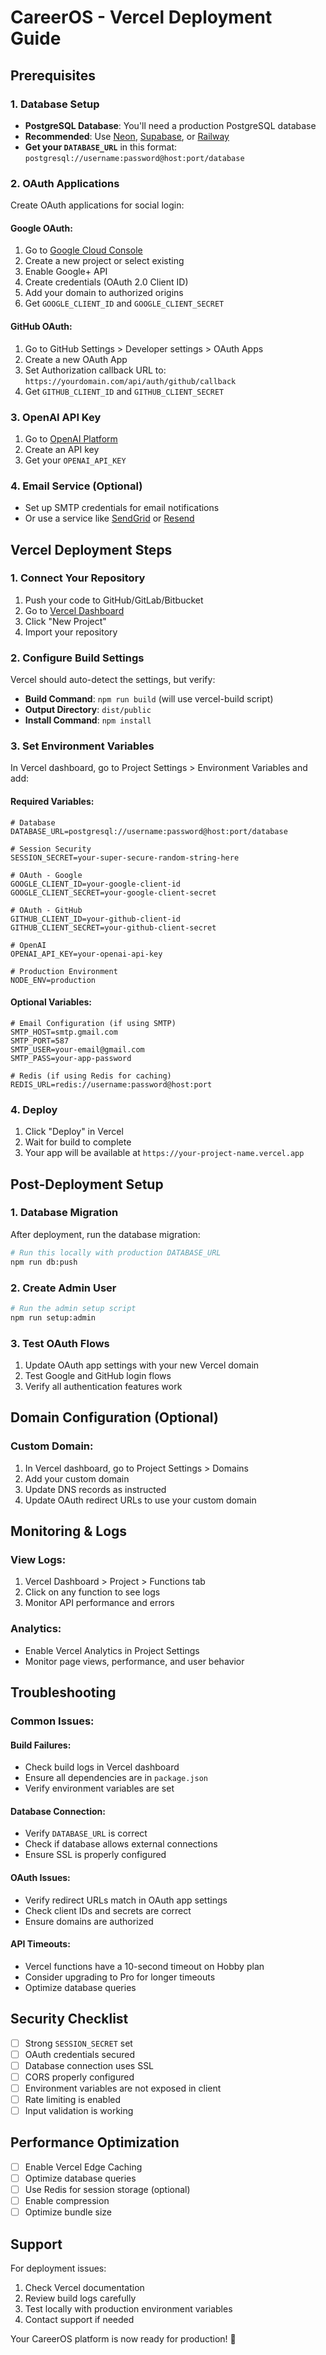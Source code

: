 # CareerOS - Vercel Deployment Guide

## Prerequisites

### 1. Database Setup
- **PostgreSQL Database**: You'll need a production PostgreSQL database
- **Recommended**: Use [Neon](https://neon.tech/), [Supabase](https://supabase.com/), or [Railway](https://railway.app/)
- **Get your `DATABASE_URL`** in this format: `postgresql://username:password@host:port/database`

### 2. OAuth Applications
Create OAuth applications for social login:

#### Google OAuth:
1. Go to [Google Cloud Console](https://console.cloud.google.com/)
2. Create a new project or select existing
3. Enable Google+ API
4. Create credentials (OAuth 2.0 Client ID)
5. Add your domain to authorized origins
6. Get `GOOGLE_CLIENT_ID` and `GOOGLE_CLIENT_SECRET`

#### GitHub OAuth:
1. Go to GitHub Settings > Developer settings > OAuth Apps
2. Create a new OAuth App
3. Set Authorization callback URL to: `https://yourdomain.com/api/auth/github/callback`
4. Get `GITHUB_CLIENT_ID` and `GITHUB_CLIENT_SECRET`

### 3. OpenAI API Key
1. Go to [OpenAI Platform](https://platform.openai.com/)
2. Create an API key
3. Get your `OPENAI_API_KEY`

### 4. Email Service (Optional)
- Set up SMTP credentials for email notifications
- Or use a service like [SendGrid](https://sendgrid.com/) or [Resend](https://resend.com/)

## Vercel Deployment Steps

### 1. Connect Your Repository
1. Push your code to GitHub/GitLab/Bitbucket
2. Go to [Vercel Dashboard](https://vercel.com/dashboard)
3. Click "New Project"
4. Import your repository

### 2. Configure Build Settings
Vercel should auto-detect the settings, but verify:
- **Build Command**: `npm run build` (will use vercel-build script)
- **Output Directory**: `dist/public`
- **Install Command**: `npm install`

### 3. Set Environment Variables
In Vercel dashboard, go to Project Settings > Environment Variables and add:

#### Required Variables:
```env
# Database
DATABASE_URL=postgresql://username:password@host:port/database

# Session Security
SESSION_SECRET=your-super-secure-random-string-here

# OAuth - Google
GOOGLE_CLIENT_ID=your-google-client-id
GOOGLE_CLIENT_SECRET=your-google-client-secret

# OAuth - GitHub  
GITHUB_CLIENT_ID=your-github-client-id
GITHUB_CLIENT_SECRET=your-github-client-secret

# OpenAI
OPENAI_API_KEY=your-openai-api-key

# Production Environment
NODE_ENV=production
```

#### Optional Variables:
```env
# Email Configuration (if using SMTP)
SMTP_HOST=smtp.gmail.com
SMTP_PORT=587
SMTP_USER=your-email@gmail.com
SMTP_PASS=your-app-password

# Redis (if using Redis for caching)
REDIS_URL=redis://username:password@host:port
```

### 4. Deploy
1. Click "Deploy" in Vercel
2. Wait for build to complete
3. Your app will be available at `https://your-project-name.vercel.app`

## Post-Deployment Setup

### 1. Database Migration
After deployment, run the database migration:
```bash
# Run this locally with production DATABASE_URL
npm run db:push
```

### 2. Create Admin User
```bash
# Run the admin setup script
npm run setup:admin
```

### 3. Test OAuth Flows
1. Update OAuth app settings with your new Vercel domain
2. Test Google and GitHub login flows
3. Verify all authentication features work

## Domain Configuration (Optional)

### Custom Domain:
1. In Vercel dashboard, go to Project Settings > Domains
2. Add your custom domain
3. Update DNS records as instructed
4. Update OAuth redirect URLs to use your custom domain

## Monitoring & Logs

### View Logs:
1. Vercel Dashboard > Project > Functions tab
2. Click on any function to see logs
3. Monitor API performance and errors

### Analytics:
- Enable Vercel Analytics in Project Settings
- Monitor page views, performance, and user behavior

## Troubleshooting

### Common Issues:

#### Build Failures:
- Check build logs in Vercel dashboard
- Ensure all dependencies are in `package.json`
- Verify environment variables are set

#### Database Connection:
- Verify `DATABASE_URL` is correct
- Check if database allows external connections
- Ensure SSL is properly configured

#### OAuth Issues:
- Verify redirect URLs match in OAuth app settings
- Check client IDs and secrets are correct
- Ensure domains are authorized

#### API Timeouts:
- Vercel functions have a 10-second timeout on Hobby plan
- Consider upgrading to Pro for longer timeouts
- Optimize database queries

## Security Checklist

- [ ] Strong `SESSION_SECRET` set
- [ ] OAuth credentials secured
- [ ] Database connection uses SSL
- [ ] CORS properly configured
- [ ] Environment variables are not exposed in client
- [ ] Rate limiting is enabled
- [ ] Input validation is working

## Performance Optimization

- [ ] Enable Vercel Edge Caching
- [ ] Optimize database queries
- [ ] Use Redis for session storage (optional)
- [ ] Enable compression
- [ ] Optimize bundle size

## Support

For deployment issues:
1. Check Vercel documentation
2. Review build logs carefully
3. Test locally with production environment variables
4. Contact support if needed

Your CareerOS platform is now ready for production! 🚀